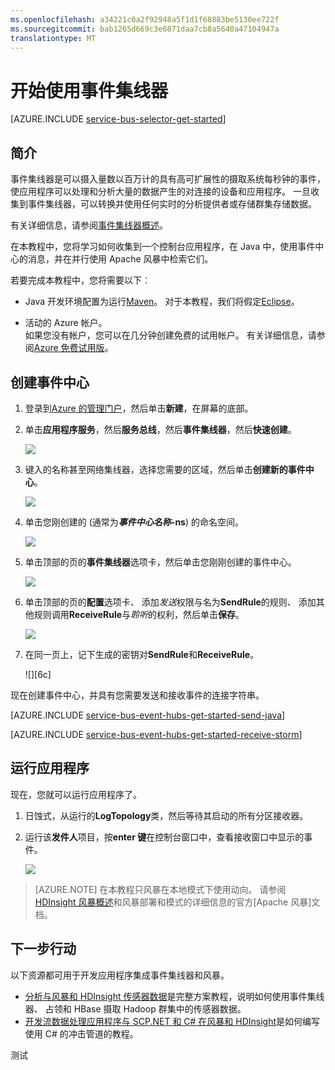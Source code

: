 ```yaml
---
ms.openlocfilehash: a34221c0a2f92948a5f1d1f68883be5130ee722f
ms.sourcegitcommit: bab1265d669c3e6871daa7cb8a5640a47104947a
translationtype: MT
---
```

<properties
    pageTitle="开始使用事件集线器"
    description="按照本教程中若要开始使用 Azure 事件集线器;发送使用 Java 和 Apache 风暴群集中接收其事件。"
    services="event-hubs"
    documentationCenter=""
    authors="fsautomata"
    manager="timlt"
    editor=""/>

<tags
    ms.service="event-hubs"
    ms.workload="core"
    ms.tgt_pltfrm="java"
    ms.devlang="java"
    ms.topic="article"
    ms.date="07/21/2015"
    ms.author="sethm"/>

# 开始使用事件集线器

[AZURE.INCLUDE [service-bus-selector-get-started](../../includes/service-bus-selector-get-started.md)]

## 简介

事件集线器是可以摄入量数以百万计的具有高可扩展性的摄取系统每秒钟的事件，使应用程序可以处理和分析大量的数据产生的对连接的设备和应用程序。 一旦收集到事件集线器，可以转换并使用任何实时的分析提供者或存储群集存储数据。

有关详细信息，请参阅[事件集线器概述]。

在本教程中，您将学习如何收集到一个控制台应用程序，在 Java 中，使用事件中心的消息，并在并行使用 Apache 风暴中检索它们。

若要完成本教程中，您将需要以下︰

+ Java 开发环境配置为运行[Maven](http://maven.apache.org/)。 对于本教程，我们将假定[Eclipse](https://www.eclipse.org/)。

+ 活动的 Azure 帐户。 <br/>如果您没有帐户，您可以在几分钟创建免费的试用帐户。 有关详细信息，请参阅<a href="http://azure.microsoft.com/pricing/free-trial/?WT.mc_id=A0E0E5C02&amp;returnurl=http%3A%2F%2Fazure.microsoft.com%2Fen-us%2Fdevelop%2Fmobile%2Ftutorials%2Fget-started%2F" target="_blank">Azure 免费试用版</a>。

## 创建事件中心

1. 登录到[Azure 的管理门户]，然后单击**新建**，在屏幕的底部。

2. 单击**应用程序服务**，然后**服务总线**，然后**事件集线器**，然后**快速创建**。

    ![][1]

3. 键入的名称甚至网络集线器，选择您需要的区域，然后单击**创建新的事件中心**。

    ![][2]

4. 单击您刚创建的 (通常为***事件中心名称*-ns**) 的命名空间。

    ![][3]

5. 单击顶部的页的**事件集线器**选项卡，然后单击您刚刚创建的事件中心。

    ![][4]

6. 单击顶部的页的**配置**选项卡、 添加*发送*权限与名为**SendRule**的规则、 添加其他规则调用**ReceiveRule**与*聆听*的权利，然后单击**保存**。

    ![][5]

7. 在同一页上，记下生成的密钥对**SendRule**和**ReceiveRule**。

    ![][6c]

现在创建事件中心，并具有您需要发送和接收事件的连接字符串。

[AZURE.INCLUDE [service-bus-event-hubs-get-started-send-java](../../includes/service-bus-event-hubs-get-started-send-java.md)]


[AZURE.INCLUDE [service-bus-event-hubs-get-started-receive-storm](../../includes/service-bus-event-hubs-get-started-receive-storm.md)]

## 运行应用程序

现在，您就可以运行应用程序了。

1.  日蚀式，从运行的**LogTopology**类，然后等待其启动的所有分区接收器。

2.  运行该**发件人**项目，按**enter 键**在控制台窗口中，查看接收窗口中显示的事件。

    ![][22]

> [AZURE.NOTE] 在本教程只风暴在本地模式下使用动向。 请参阅[HDInsight 风暴概述]和风暴部署和模式的详细信息的官方[Apache 风暴]文档。

## 下一步行动

以下资源都可用于开发应用程序集成事件集线器和风暴。

- [分析与风暴和 HDInsight 传感器数据]是完整方案教程，说明如何使用事件集线器、 占领和 HBase 摄取 Hadoop 群集中的传感器数据。
- [开发流数据处理应用程序与 SCP.NET 和 C# 在风暴和 HDInsight]是如何编写使用 C# 的冲击管道的教程。

<!-- Images. -->
[1]: ./media/event-hubs-java-storm-getstarted/create-event-hub1.png
[2]: ./media/event-hubs-java-storm-getstarted/create-event-hub2.png
[3]: ./media/event-hubs-java-storm-getstarted/create-event-hub3.png
[4]: ./media/event-hubs-java-storm-getstarted/create-event-hub4.png
[5]: ./media/event-hubs-java-storm-getstarted/create-event-hub5.png
[6]: ./media/event-hubs-getstarted/create-event-hub6.png
[6 c]: ./media/event-hubs-java-storm-getstarted/create-event-hub6c.png

[22]: ./media/event-hubs-java-storm-getstarted/receive-storm2.png

<!-- Links -->
[Azure 的管理门户]: https://manage.windowsazure.com/
[事件处理器主机]: https://www.nuget.org/packages/Microsoft.Azure.ServiceBus.EventProcessorHost
[事件集线器概述]: http://msdn.microsoft.com/library/azure/dn836025.aspx

[Apache 的暴风雨]: https://storm.incubator.apache.org
[HDInsight 风暴概述]: http://azure.microsoft.com/documentation/articles/hdinsight-storm-overview/
[分析与风暴和 HDInsight 传感器数据]: http://azure.microsoft.com/documentation/articles/hdinsight-storm-sensor-data-analysis/
[开发流数据处理应用程序与 SCP.NET 和 C# 在风暴和 HDInsight]: http://azure.microsoft.com/documentation/articles/hdinsight-hadoop-storm-scpdotnet-csharp-develop-streaming-data-processing-application/
 
测试
